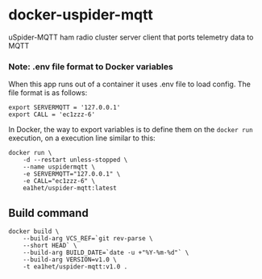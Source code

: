 # docker-uspider-mqtt
uSpider-MQTT ham radio cluster server client that ports telemetry data to MQTT


### Note: .env file format to Docker variables
When this app runs out of a container it uses .env file to load config. The file format is as follows:

```
export SERVERMQTT = '127.0.0.1'
export CALL = 'ec1zzz-6'
```

In Docker, the way to export variables is to define them on the ```docker run``` execution, on a execution line similar to this:

```
docker run \
    -d --restart unless-stopped \
    --name uspidermqtt \
    -e SERVERMQTT="127.0.0.1" \
    -e CALL="ec1zzz-6" \
    ea1het/uspider-mqtt:latest 
```

## Build command
```
docker build \
    --build-arg VCS_REF=`git rev-parse \
    --short HEAD` \
    --build-arg BUILD_DATE=`date -u +"%Y-%m-%d"` \
    --build-arg VERSION=v1.0 \
    -t ea1het/uspider-mqtt:v1.0 .
```
